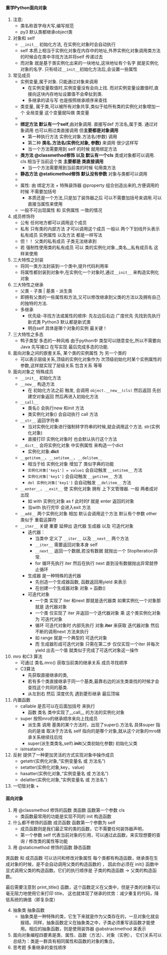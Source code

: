 #### 重学Python面向对象
1. 注意: 
    + 类名称首字母大写,编写规范 
    + py3 默认类都继承object类
2. 对象和 self 
    + `__init__` 初始化方法, 在实例化对象时会自动执行
    + self 本质上相当于实例化对象在内存中的地址,外界实例化对象调用类方法的时候会在类中寻找方法并将self 传递过去
    + 而对象 就是基于类实例化出来的一块地址,这块地址有个名字 就是实例化对象的名字. 只有经过`__init__`初始化方法后,会设置一些属性
3. 常见成员
    + 实例变量,属于对象. 只能通过对象来调用
        + 在实例变量取值时,实例变量没有会向上找. 而对实例变量设置值时,直接向这块内存地址设置值不会牵扯到类.
        + 多继承的读与写 也是按照继承顺序来查找
    + 类变量, 属于类,可以被所有对象共享,类似于给所有类的实例化对象增加一个 全局变量 这个变量就叫做 类变量
    + 
    + **绑定方法 默认有一个self**,由对象调用. 直接写def 方法名,属于类. 通过对象调用 也可以用过类直接调用 但**主要都是对象调用**
        + 第一种执行方法  实例化对象.方法名(参数) 调用
        + 第二种 **类名.方法名(实例化对象, 参数)** 来调用   很少这样写
        + 当一个方法需要用到 self 的时候 就用绑定方法
    + **类方法 @classmethod修饰 以及 默认有一个cls** 类或对象都可以调用. cls 相当于当前这个类  **主要都是 类直接调用**
        + 当一个方法需要用到当前类的时候 句用类方法
    + **静态方法 @staticmethod修饰 默认没有参数**   对象与类都可以调用
    + 
    + 属性: 由 绑定方法 + 特殊装饰器 @property 组合创造出来的,方便调用的时候 不需要加括号
        + 本质还是一个方法,只是加了装饰器之后 可以不需要加括号来调用.可以直接当属性来使用
    + 一般不可出现属性 和 实例属性 一致的情况 
4. 成员修饰符
    + 公有 任何地方都可以调用这个成员
    + 私有 只有类的内部方法 才可以调用这个成员  一般以 两个下划线开头表示私有成员 实例属性 以及方法 都是一样写法
    + 但！！ 父类的私有成员 子类无法继承到
    + 若 强制性使用类的私有成员 可以 类的实例化对象._类名__私有成员名  这样来使用
5. 三大特性之封装
    + 将同一类方法封装到一个类中,提升代码利用率
    + 将属性都封装到对象中,在实例化一个对象时,通过`__init__` 来构造实例化对象
6. 三大特性之继承
    + 父类 - 子类 |  基类 - 派生类
    + 即拥有父类的一些属性和方法,又可以修改继承到父类的方法以及拥有自己的独特的方法.
    + 多继承
        + 优先级-寻找方法或属性的顺序: 先左边后右边 广度优先 先找到先执行  新式类 Python3 默认都是新式类
        + 明白self 具体是哪个对象的实例 最关键！
7. 三大特性之多态
    + 鸭子类型 多态的一种风格 由于python中 类型可以随意变化,所以不需要向Java 先写接口 在写实现 最后完成多态的功能.
8. 面向对象之间的嵌套关系, 某个类的实例属性 为 另一个类的
   + 可以表示层级关系,顶级的实例化对象作为 次顶级初始化时某个实例属性的参数,这样就实现了层级关系 包含关系 等等
9. 面向对象之 特殊成员
    + `__init__` 初始化方法
    + `__new__` 构造方法
        + 在 初始化方法之前 触发, 会调用 `object.__new__(cls)` 然后返回 先创建空对象返回 然后再进入初始化方法
    + `__call__ `
        + 类名() 会执行new 和init 方法
        + 类实例化对象() 会自动执行 call 方法
    + `__str__` 返回字符串
        + 当对实例化对象进行强制转字符串的时候,就会调用这个方法.  str(实例化对象)
        + 直接打印 实例化对象时 也会默认执行这个方法
    + `__dict__`  会将实例化对象 中实例属性 来构造一个dict 
        + 实例化对象.__dict__
    + `__getitem__`、`__setitem__`、`__delitem__`
        + 相当于给 实例化对象 增加了 类似字典的功能
        + `实例化对象['key1'] = value1` 会自动触发 `__setitem__` 方法
        + `实例化对象['key1']` 会自动触发 `__getitem__` 方法
        + `del 实例化对象['key1']` 会自动触发 `__delitem__` 方法
    + `__enter__`、`__exit__`  使 实例化对象 拥有 上下文管理器. 一般 两者成对出现
        + 如 with 实例化对象 as f  此时的f 就是 enter 返回的对象
        + 当with 执行完毕 会进入exit 方法
    + `__add__` 两个实例化对象 相加 默认会调用这个方法 默认有个参数 other 类似于 重载运算符
    + `__iter__` 关键 重要  延伸出 迭代器 生成器  以及 可迭代对象 
        + 迭代器：
            + 当类中 定义了 `__iter__` 以及 `__next__` 两个方法
            + `__iter__` 需要返回对象本身 self
            + `__next__` 返回一个数据,若没有数据 就抛出一个 StopIteration异常.
            + for 循环先执行 iter 然后在执行 next 直到没有数据抛出异常就停止循环
        + 生成器 是一种特殊的迭代器
            + 先创造一个生成器函数, 函数返回用yield 来表示  
            + 在创建一个生成器对象 对象 =  函数() 
        + 可迭代对象
            + 一个类 实现了 iter 和next 那就是迭代器类  如果实例化一个对象那就是 迭代器对象
            + 一个类 仅实现了 iter  并返回一个迭代器对象  乘 这个类实例化对象为 可迭代对象
            + 循环 可迭代对象时 内部先执行 对象.__iter__ 来获取 迭代器对象 然后不断的调用next 方法来执行
            + 如 range 就是一个典型的 可迭代对象 
            + 而 生成器形成可迭代对象 只需在第二步 仅仅实现一个iter 并每次yield 出去一个值 就类似于完成了可迭代对象这一操作
10. mro 和C3 算法
    + 可通过 类名.mro() 获取当前类的继承关系 成员寻找顺序
    + C3算法
        + 先获取直接继承的类,
        + 若有多个类直接继承于同一个基类,最靠右边的派生类查找的时候才会查找这个共同的基类.
        + 从左到右 然后 深度优先 遇到菱形继承 最后顶端
11. 内置函数
    + callable  是否可以在后面加括号 来执行
        + 函数 类名  类中实现了__call__ 的方法的实例化对象  
    + super 按照mro的继承顺序来向上找成员
        + 派生类 调用 基类的某个方法时，出现了super().方法名  具体super 指向的是谁 取决于方法名 self 指向的是哪个对象,就从这个对象的mro继承关系继续往后找
        + super(派生类类名,self).__init__(父类初始化参数) 初始化父类 
    + isinsatance
12. 反射 提供了一种更加灵活的方式实现对象中操作成员 
    + getattr(实例化对象,“实例变量名 或 方法名”)
    + setatter(实例化对象,key，value)
    + hasatter(实例化对象,“实例变量名 或 方法名”)
    + delatter(实例化对象,“实例变量名 或 方法名”)
13. 一切皆对象
    + 



   
#### 面向对象 

1. 用 @classmethod 修饰的函数  类函数  函数第一个参数 cls
    + 类函数最常用的功能是实现不同的 init 构造函数
2. 什么都不修饰的函数  成员函数   函数第一个参数为 self  
    + 成员函数则是我们最正常的类的函数，它不需要任何装饰器声明，
    + 第一个参数 self 代表当前对象的引用，可以通过此函数，来实现想要的查询 / 修改类的属性等功能
3. 用 @staticmethod 修饰的函数 静态函数

类函数 和 成员函数 可以访问和修改对象属性
每个类都有构造函数，继承类在生成对象的时候，是不会自动调用父类的构造函数的 ，
因此你必须在 init() 函数中显式调用父类的构造函数。它们的执行顺序是 子类的构造函数 -> 父类的构造函数。

最后需要注意到 print_title() 函数，这个函数定义在父类中，但是子类的对象可以毫无阻力地使用它来打印 title，
这也就体现了继承的优势：减少重复的代码，降低系统的熵值（即复杂度）

4. 抽象类 抽象函数
    + 抽象类是一种特殊的类，它生下来就是作为父类存在的，一旦对象化就会报错。同样，抽象函数定义在抽象类之中，子类必须重写该函数才能使用。相应的抽象函数，则是使用装饰器 @abstractmethod 来表示
5. 面向对象编程四要素是类、属性、函数（方法）、对象（实例）， 它们关系可以总结为：类是一群具有相同属性和函数的对象的集合。
6. 思考题  多重继承的查找顺序
